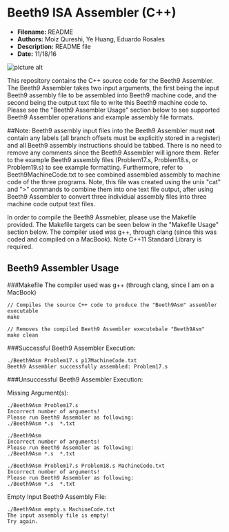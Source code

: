 # Beeth9 ISA Assembler (C++)
* **Filename:** README
* **Authors:** Moiz Qureshi, Ye Huang, Eduardo Rosales
* **Description:** README file
* **Date:** 11/18/16

![picture alt](https://upload.wikimedia.org/wikipedia/commons/thumb/6/6f/Beethoven.jpg/220px-Beethoven.jpg)

This repository contains the C++ source code for the Beeth9 Assembler. The 
Beeth9 Assembler takes two input arguments, the first being the input Beeth9
assembly file to be assembled into Beeth9 machine code, and the second being
the output text file to write this Beeth9 machine code to. Please see the 
"Beeth9 Assembler Usage" section below to see supported Beeth9 Assembler 
operations and example assembly file formats.

##Note: 
Beeth9 assembly input files into the Beeth9 Assembler must **not** 
contain any labels (all branch offsets must be explicitly stored in a register)
and all Beeth9 assembly instructions should be tabbed. There is no need to 
remove any comments since the Beeth9 Assembler will ignore them. Refer to the 
example Beeth9 assembly files (Problem17.s, Problem18.s, or Problem19.s) to
see example formatting. Furthermore, refer to Beeth9MachineCode.txt to see 
combined assembled assembly to machine code of the three programs. Note, this 
file was created using the unix "cat" and ">" commands to combine them into one
text file output, after using Beeth9 Assembler to convert three individual 
assembly files into three machine code output text files.

In order to compile the Beeth9 Assmebler, please use the Makefile provided. The
Makefile targets can be seen below in the "Makefile Usage" section below. The 
compiler used was g++, through clang (since this was coded and compiled on a
MacBook). Note C++11 Standard Library is required. 

## Beeth9 Assembler Usage

###Makefile 
The compiler used was g++ (through clang, since I am on a MacBook)
```
// Compiles the source C++ code to produce the "Beeth9Asm" assembler executable
make 

// Removes the compiled Beeth9 Assembler executebale "Beeth9Asm"
make clean
```

###Successful Beeth9 Assembler Execution:

```
./Beeth9Asm Problem17.s p17MachineCode.txt
Beeth9 Assembler successfully assembled: Problem17.s
```

###Unsuccessful Beeth9 Assembler Execution:

Missing Argument(s):
```
./Beeth9Asm Problem17.s 
Incorrect number of arguments!
Please run Beeth9 Assembler as following:
./Beeth9Asm *.s  *.txt
```
```
./Beeth9Asm  
Incorrect number of arguments!
Please run Beeth9 Assembler as following:
./Beeth9Asm *.s  *.txt
```
```
./Beeth9Asm Problem17.s Problem18.s MachineCode.txt 
Incorrect number of arguments!
Please run Beeth9 Assembler as following:
./Beeth9Asm *.s  *.txt
```

Empty Input Beeth9 Assembly File:
```
./Beeth9Asm empty.s MachineCode.txt 
The input assembly file is empty!
Try again.
```
